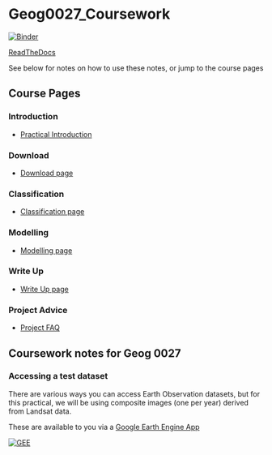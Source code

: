 # Geog0027_Coursework

[![Binder](https://mybinder.org/badge_logo.svg)](https://mybinder.org/v2/gh/profLewis/GEOG0027_Coursework.git/master)

[ReadTheDocs](https://geog0027-coursework.readthedocs.io/en/latest/)

See below for notes on how to use these notes, or jump to the course pages

## Course Pages

### Introduction
* [Practical Introduction](docs/CW-1-Pearl-River-Intro.ipynb)

### Download
* [Download page](docs/Download.ipynb)


### Classification
* [Classification page](docs/CW-1-PearlRiver-Class.ipynb)


### Modelling
* [Modelling page](docs/2021_UrbanModel.ipynb)


### Write Up
* [Write Up page](docs/WriteUp.ipynb)

### Project Advice
* [Project FAQ](docs/Project_Advice.ipynb)

## Coursework notes for Geog 0027

### Accessing a test dataset

There are various ways you can access Earth Observation datasets, but for this practical, we will be using composite images (one per year) derived from Landsat data.

These are available to you via a [Google Earth Engine App](https://plewis.users.earthengine.app/)

[![GEE](https://plewis.users.earthengine.app/view/shenzhen)](https://plewis.users.earthengine.app/)
